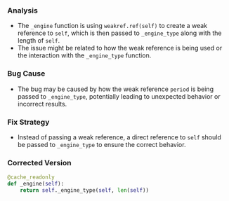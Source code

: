 ### Analysis
- The `_engine` function is using `weakref.ref(self)` to create a weak reference to `self`, which is then passed to `_engine_type` along with the length of `self`.
- The issue might be related to how the weak reference is being used or the interaction with the `_engine_type` function.

### Bug Cause
- The bug may be caused by how the weak reference `period` is being passed to `_engine_type`, potentially leading to unexpected behavior or incorrect results.

### Fix Strategy
- Instead of passing a weak reference, a direct reference to `self` should be passed to `_engine_type` to ensure the correct behavior.

### Corrected Version
```python
@cache_readonly
def _engine(self):
    return self._engine_type(self, len(self))
```